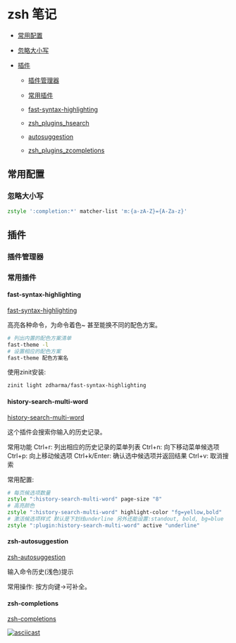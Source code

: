 
# zsh 笔记

* [常用配置](#zsh_conf)
* [忽略大小写](#zsh_conf_insensitivity)

* [插件](#zsh_plugins)
  * [插件管理器](#zsh_plugins_mgs)

  * [常用插件](#zsh_plugzsh_plugins_common)
  * [fast-syntax-highlighting](#zsh_plugins_synhl)
  * [zsh_plugins_hsearch](#zsh_plugins_hsearch)
  * [autosuggestion](#zsh_plugins_autosuggestion)
  * [zsh_plugins_zcompletions](#zsh_plugins_zcompletions)

## <span id="zsh_conf">常用配置</span>

### <span id="zsh_conf_insensitivity">忽略大小写</span>

```zsh
zstyle ':completion:*' matcher-list 'm:{a-zA-Z}={A-Za-z}'
```

## <span id="zsh_plugins">插件</span>

### <span id="zsh_plugins_mgs">插件管理器</span>

### <span id="zsh_plugins_common">常用插件</span>

#### <span id="zsh_plugins_synhl">fast-syntax-highlighting</span>

[fast-syntax-highlighting](https://github.com/zdharma/fast-syntax-highlighting)

高亮各种命令，为命令着色~
甚至能换不同的配色方案。

```zsh
# 列出内置的配色方案清单
fast-theme -l
# 设置相应的配色方案
fast-theme 配色方案名
```

使用zinit安装:

```zsh
zinit light zdharma/fast-syntax-highlighting
```

#### <span id="zsh_plugins_hsearch">history-search-multi-word</span>

 [history-search-multi-word](https://github.com/zdharma/history-search-multi-word)

 这个插件会搜索你输入的历史记录。

 常用功能
 Ctrl+r: 列出相应的历史记录的菜单列表
 Ctrl+n: 向下移动菜单候选项
 Ctrl+p: 向上移动候选项
 Ctrl+k/Enter: 确认选中候选项并返回结果
 Ctrl+v: 取消搜索

 常用配置:

 ```zsh
 # 每页候选项数量
 zstyle ":history-search-multi-word" page-size "8" 
 # 高亮颜色
 zstyle ":history-search-multi-word" highlight-color "fg=yellow,bold"
 # 激活候选项样式 默认是下划线underline 另外还能设置:standout, bold, bg=blue
 zstyle ":plugin:history-search-multi-word" active "underline"

 ```

#### <span id="zsh_plugins_autosuggestion">zsh-autosuggestion</span>

 [zsh-autosuggestion](https://github.com/zsh-users/zsh-autosuggestions)

输入命令历史(浅色)提示

常用操作:
按方向键->可补全。

#### <span id="zsh_plugins_zcompletions">zsh-completions</span>

[zsh-completions](https://github.com/zsh-users/zsh-completions)

[![asciicast](https://asciinema.org/a/266997.svg)](https://asciinema.org/a/266997)

